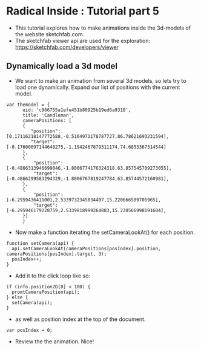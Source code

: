 # Radical Inside : Tutorial part 5

- This tutorial explores how to make animations inside the 3d-models of the website sketchfab.com.
- The sketchfab viewer api are used for the exploration: https://sketchfab.com/developers/viewer

##  Dynamically load a 3d model
-  We want to make an animation from several 3d models, so lets try to load one dynamically. Expand our list of positions with the current model. 
```
var themodel = {
      uid: 'c966755a1efe451b80925b19ed6a9318', 
      title: 'Candleman', 
      cameraPositions: [
      {
         "position": [0.17116218147772588,-0.5164971178787727,86.78621693231594],
         "target": [-0.17600697144648275,-1.1942467879311174,74.6853367314544]
      },
      {
          "position": [-0.4866313946699046,-1.8006774176324318,63.857545709273055],
          "target": [-0.4866299583294329,-1.8006767819247784,63.85744572160981],
      },
      {
          "position": [-6.2959436411001,2.5339732345834407,15.220666589705965],
          "target": [-6.295946179228759,2.5339818999264883,15.220566998191604],
      }]
      }
```
- Now make a function iterating the setCameraLookAt() for each position. 
```
function setCamera(api) {
  api.setCameraLookAt(cameraPositions[posIndex].position, cameraPositions[posIndex].target, 3);
  posIndex++; 
}
```
- Add it to the click loop like so: 
```
if (info.position2D[0] < 100) {
  promtCameraPosition(api);
} else {
  setCamera(api);
}
```
- as well as position index at the top of the document. 
```
var posIndex = 0;
```
- Review the the animation. Nice!

